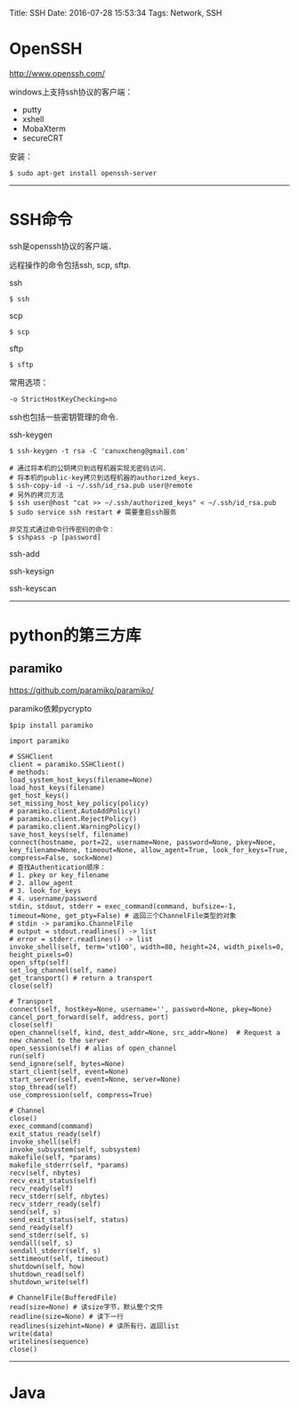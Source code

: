 Title: SSH
Date: 2016-07-28 15:53:34
Tags: Network, SSH



# OpenSSH

<http://www.openssh.com/>

windows上支持ssh协议的客户端：

* putty
* xshell
* MobaXterm
* secureCRT

安装：

    $ sudo apt-get install openssh-server

***

# SSH命令

ssh是openssh协议的客户端．

远程操作的命令包括ssh, scp, sftp.

ssh

    $ ssh

scp

    $ scp

sftp

    $ sftp

常用选项：

    -o StrictHostKeyChecking=no

ssh也包括一些密钥管理的命令.

ssh-keygen

    $ ssh-keygen -t rsa -C 'canuxcheng@gmail.com'

    # 通过将本机的公钥拷贝到远程机器实现无密码访问．
    # 将本机的public-key拷贝到远程机器的authorized_keys.
    $ ssh-copy-id -i ~/.ssh/id_rsa.pub user@remote
    # 另外的拷贝方法
    $ ssh user@host "cat >> ~/.ssh/authorized_keys" < ~/.ssh/id_rsa.pub
    $ sudo service ssh restart # 需要重启ssh服务

    非交互式通过命令行传密码的命令：
    $ sshpass -p [password]

ssh-add

ssh-keysign

ssh-keyscan

***

# python的第三方库

## paramiko

<https://github.com/paramiko/paramiko/>

paramiko依赖pycrypto

    $pip install paramiko

    import paramiko

    # SSHClient
    client = paramiko.SSHClient()
    # methods:
    load_system_host_keys(filename=None)
    load_host_keys(filename)
    get_host_keys()
    set_missing_host_key_policy(policy)
    # paramiko.client.AutoAddPolicy()
    # paramiko.client.RejectPolicy()
    # paramiko.client.WarningPolicy()
    save_host_keys(self, filename)
    connect(hostname, port=22, username=None, password=None, pkey=None, key_filename=None, timeout=None, allow_agent=True, look_for_keys=True, compress=False, sock=None)
    # 查找Authentication顺序：
    # 1. pkey or key_filename
    # 2. allow_agent
    # 3. look_for_keys
    # 4. username/password
    stdin, stdout, stderr = exec_command(command, bufsize=-1, timeout=None, get_pty=False) # 返回三个ChannelFile类型的对象
    # stdin -> paramiko.ChannelFile
    # output = stdout.readlines() -> list
    # error = stderr.readlines() -> list
    invoke_shell(self, term='vt100', width=80, height=24, width_pixels=0, height_pixels=0)
    open_sftp(self)
    set_log_channel(self, name)
    get_transport() # return a transport
    close(self)

    # Transport
    connect(self, hostkey=None, username='', password=None, pkey=None)
    cancel_port_forward(self, address, port)
    close(self)
    open_channel(self, kind, dest_addr=None, src_addr=None)  # Request a new channel to the server
    open_session(self) # alias of open_channel
    run(self)
    send_ignore(self, bytes=None)
    start_client(self, event=None)
    start_server(self, event=None, server=None)
    stop_thread(self)
    use_compression(self, compress=True)

    # Channel
    close()
    exec_command(command)
    exit_status_ready(self)
    invoke_shell(self)
    invoke_subsystem(self, subsystem)
    makefile(self, *params)
    makefile_stderr(self, *params)
    recv(self, nbytes)
    recv_exit_status(self)
    recv_ready(self)
    recv_stderr(self, nbytes)
    recv_stderr_ready(self)
    send(self, s)
    send_exit_status(self, status)
    send_ready(self)
    send_stderr(self, s)
    sendall(self, s)
    sendall_stderr(self, s)
    settimeout(self, timeout)
    shutdown(self, how)
    shutdown_read(self)
    shutdown_write(self)

    # ChannelFile(BufferedFile)
    read(size=None) # 读size字节，默认整个文件
    readline(size=None) # 读下一行
    readlines(sizehint=None) # 读所有行，返回list
    write(data)
    writelines(sequence)
    close()

***

# Java

